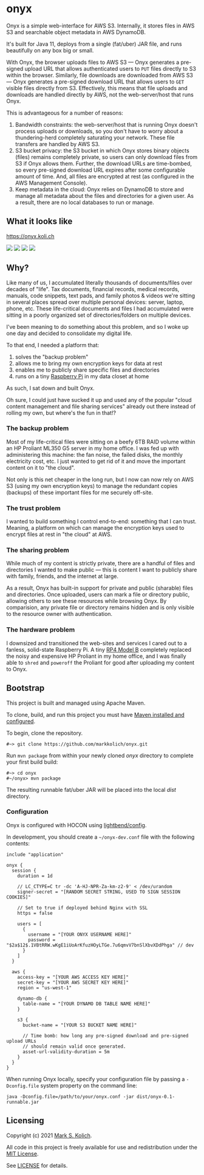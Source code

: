 # onyx

Onyx is a simple web-interface for AWS S3. Internally, it stores files in AWS S3 and searchable object metadata in AWS DynamoDB.

It's built for Java 11, deploys from a single (fat/uber) JAR file, and runs beautifully on any box big or small.

With Onyx, the browser uploads files to AWS S3 &mdash; Onyx generates a pre-signed upload URL that allows authenticated users to `PUT` files directly to S3 within the browser. Similarly, file downloads are downloaded from AWS S3 &mdash; Onyx generates a pre-signed download URL that allows users to `GET` visible files directly from S3. Effectively, this means that file uploads and downloads are handled directly by AWS, not the web-server/host that runs Onyx.

This is advantageous for a number of reasons:

1. Bandwidth constraints: the web-server/host that is running Onyx doesn't process uploads or downloads, so you don't have to worry about a thundering-herd completely saturating your network. These file transfers are handled by AWS S3.
1. S3 bucket privacy: the S3 bucket in which Onyx stores binary objects (files) remains completely private, so users can only download files from S3 if Onyx allows them. Further, the download URLs are time-bombed, so every pre-signed download URL expires after some configurable amount of time. And, all files are encrypted at rest (as configured in the AWS Management Console).
1. Keep metadata in the cloud: Onyx relies on DynamoDB to store and manage all metadata about the files and directories for a given user. As a result, there are no local databases to run or manage.

## What it looks like

https://onyx.koli.ch

<img src="docs/onyx-0.1-home.png">

<img src="docs/onyx-0.1-browse.png">

<img src="docs/onyx-0.1-upload.png">

<img src="docs/onyx-0.1-create-directory.png">

## Why?

Like many of us, I accumulated literally thousands of documents/files over decades of "life". Tax documents, financial records, medical records, manuals, code snippets, text pads, and family photos & videos we're sitting in several places spread over multiple personal devices: server, laptop, phone, etc. These life-critical documents and files I had accumulated were sitting in a poorly organized set of directories/folders on multiple devices.

I've been meaning to do something about this problem, and so I woke up one day and decided to consolidate my digital life.

To that end, I needed a platform that:

1. solves the "backup problem"
1. allows me to bring my own encryption keys for data at rest
1. enables me to publicly share specific files and directories
1. runs on a tiny [Raspberry Pi](https://www.raspberrypi.org/products/raspberry-pi-4-model-b/) in my data closet at home

As such, I sat down and built Onyx.

Oh sure, I could just have sucked it up and used any of the popular "cloud content management and file sharing services" already out there instead of rolling my own, but where's the fun in that!?

### The backup problem

Most of my life-critical files were sitting on a beefy 6TB RAID volume within an HP Proliant ML350 G5 server in my home office. I was fed up with administering this machine: the fan noise, the failed disks, the monthly electricity cost, etc. I just wanted to get rid of it and move the important content on it to "the cloud".

Not only is this net cheaper in the long run, but I now can now rely on AWS S3 (using my own encryption keys) to manage the redundant copies (backups) of these important files for me securely off-site.

### The trust problem

I wanted to build something I control end-to-end: something that I can trust. Meaning, a platform on which can manage the encryption keys used to encrypt files at rest in "the cloud" at AWS.

### The sharing problem

While much of my content is strictly private, there are a handful of files and directories I wanted to make public &mdash; this is content I want to publicly share with family, friends, and the internet at large.

As a result, Onyx has built-in support for private and public (sharable) files and directories. Once uploaded, users can mark a file or directory public, allowing others to see these resources while browsing Onyx. By comparision, any private file or directory remains hidden and is only visible to the resource owner with authentication.

### The hardware problem

I downsized and transitioned the web-sites and services I cared out to a fanless, solid-state Raspberry Pi. A tiny [RP4 Model B](https://www.raspberrypi.org/products/raspberry-pi-4-model-b/) completely replaced the noisy and expensive HP Proliant in my home office, and I was finally able to `shred` and `poweroff` the Proliant for good after uploading my content to Onyx.

## Bootstrap

This project is built and managed using Apache Maven.

To clone, build, and run this project you must have <a href="https://maven.apache.org">Maven installed and configured</a>.

To begin, clone the repository.

    #~> git clone https://github.com/markkolich/onyx.git

Run `mvn package` from within your newly cloned *onyx* directory to complete your first build build: 

    #~> cd onyx
    #~/onyx> mvn package

The resulting runnable fat/uber JAR will be placed into the local *dist* directory.

### Configuration

Onyx is configured with HOCON using [lightbend/config](https://github.com/lightbend/config).

In development, you should create a `~/onyx-dev.conf` file with the following contents:

```hocon
include "application"

onyx {
  session {
    duration = 1d

    // LC_CTYPE=C tr -dc 'A-HJ-NPR-Za-km-z2-9' < /dev/urandom
    signer-secret = "[RANDOM SECRET STRING, USED TO SIGN SESSION COOKIES]"

    // Set to true if deployed behind Nginx with SSL
    https = false

    users = [
      {
        username = "[YOUR ONYX USERNAME HERE]"
        password = "$2a$12$.1VBtRRW.wKgE1iUoArKfuzHOyLTGe.7u6qmvV7bnSlXbvXDdPhga" // dev
      }
    ]
  }

  aws {
    access-key = "[YOUR AWS ACCESS KEY HERE]"
    secret-key = "[YOUR AWS SECRET KEY HERE]"
    region = "us-west-1"

    dynamo-db {
      table-name = "[YOUR DYNAMO DB TABLE NAME HERE]"
    }

    s3 {
      bucket-name = "[YOUR S3 BUCKET NAME HERE]"

      // Time bomb: how long any pre-signed download and pre-signed upload URLs
      // should remain valid once generated.
      asset-url-validity-duration = 5m 
    }
  }
}
```

When running Onyx locally, specify your configuration file by passing a `-Dconfig.file` system property on the command line:

```
java -Dconfig.file=/path/to/your/onyx.conf -jar dist/onyx-0.1-runnable.jar
```

## Licensing

Copyright (c) 2021 <a href="https://mark.koli.ch">Mark S. Kolich</a>.

All code in this project is freely available for use and redistribution under the <a href="http://opensource.org/comment/991">MIT License</a>.

See <a href="https://github.com/markkolich/onyx/blob/master/LICENSE">LICENSE</a> for details.